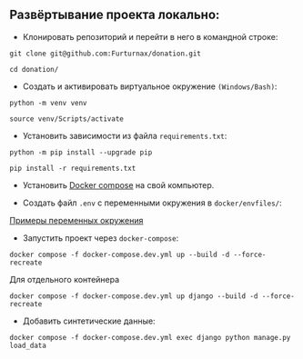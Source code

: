 ## Развёртывание проекта локально:
+ Клонировать репозиторий и перейти в него в командной строке:
```shell script
git clone git@github.com:Furturnax/donation.git
```

```shell script
cd donation/
```

+ Cоздать и активировать виртуальное окружение `(Windows/Bash)`:

```shell script
python -m venv venv
```

```shell script
source venv/Scripts/activate
```

+ Установить зависимости из файла `requirements.txt`:
```shell script
python -m pip install --upgrade pip
```

```shell script
pip install -r requirements.txt
```

+ Установить [Docker compose](https://www.docker.com/) на свой компьютер.

+ Создать файл `.env` с переменными окружения в `docker/envfiles/`:

[Примеры переменных окружения](./docker/envfiles/.env.example)

+ Запустить проект через `docker-compose`:
```shell script
docker compose -f docker-compose.dev.yml up --build -d --force-recreate
```
Для отдельного контейнера
```shell script
docker compose -f docker-compose.dev.yml up django --build -d --force-recreate
```
+ Добавить синтетические данные:
```shell script
docker compose -f docker-compose.dev.yml exec django python manage.py load_data
```
